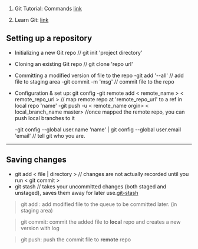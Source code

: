 1. Git Tutorial: Commands [link](https://www.siteground.com/tutorials/git/commands.htm)





2. Learn Git: [link](https://www.atlassian.com/git/tutorials/setting-up-a-repository)

## Setting up a repository
* Initializing a new Git repo    // git init 'project directory'
* Cloning an existing Git repo   // git clone 'repo url'
* Committing a modified version of file to the repo 
   -git add '--all' // add file to staging area
   -git commit -m 'msg' // commit file to the repo
* Configuration & set up: git config
   -git remote add < remote_name >  < remote_repo_url >   // map remote repo at 'remote_repo_url' to a ref in local repo 'name'
   -git push -u < remote_name orgin> < local_branch_name master>  //once mapped the remote repo, you can  push local branches to it
   
   -git config --global user.name 'name'  | git config --global user.email 'email'  // tell git who you are.
   
 ___
 
## Saving changes
* git add  < file | directory >  // changes are not actually recorded until you run < git commit > 
* git stash  // takes your uncommitted changes (both staged and unstaged), saves them away for later use.[git-stash](https://www.atlassian.com/git/tutorials/git-stash) 
>git add : add modified file to the queue to be committed later. (in staging area)

>git commit: commit the added file to **local** repo and creates a new version with log

>git push: push the commit file to **remote** repo

